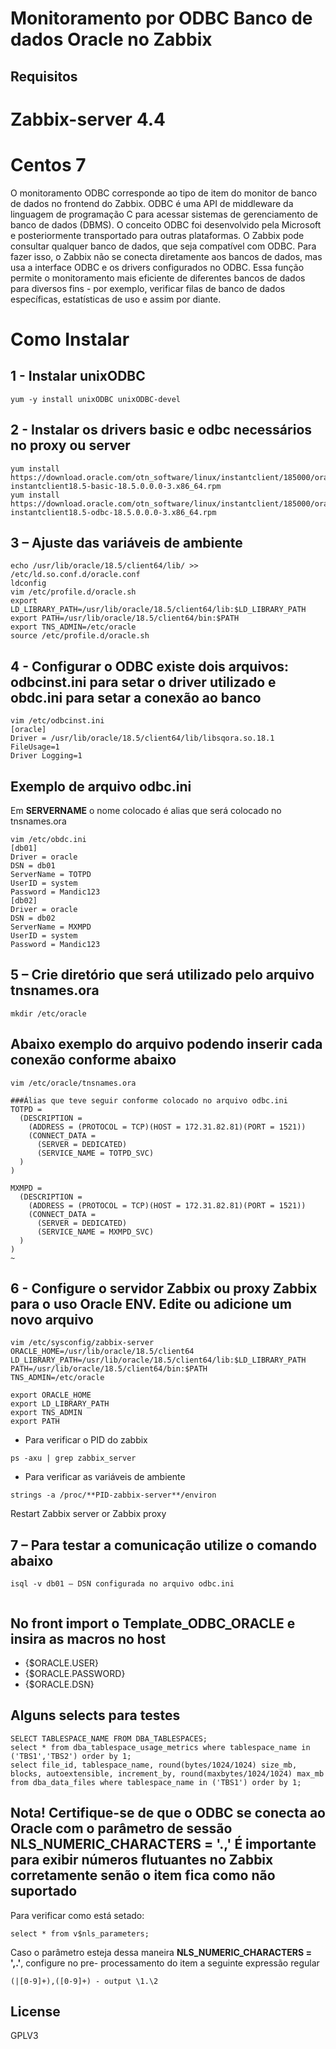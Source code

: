 # Monitoramento por ODBC Banco de dados Oracle no Zabbix

## Requisitos

# Zabbix-server 4.4
# Centos 7

O monitoramento ODBC corresponde ao tipo de item do monitor de banco de dados no frontend do Zabbix.
ODBC é uma API de middleware da linguagem de programação C para acessar sistemas de gerenciamento de banco de dados (DBMS). O conceito ODBC foi desenvolvido pela Microsoft e posteriormente transportado para outras plataformas.
O Zabbix pode consultar qualquer banco de dados, que seja compatível com ODBC. Para fazer isso, o Zabbix não se conecta diretamente aos bancos de dados, mas usa a interface ODBC e os drivers configurados no ODBC. Essa função permite o monitoramento mais eficiente de diferentes bancos de dados para diversos fins - por exemplo, verificar filas de banco de dados específicas, estatísticas de uso e assim por diante.

# Como Instalar 

## 1 - Instalar unixODBC 
```
yum -y install unixODBC unixODBC-devel
```

## 2 - Instalar os drivers basic e odbc necessários no proxy ou server 
```
yum install https://download.oracle.com/otn_software/linux/instantclient/185000/oracle-instantclient18.5-basic-18.5.0.0.0-3.x86_64.rpm
yum install https://download.oracle.com/otn_software/linux/instantclient/185000/oracle-instantclient18.5-odbc-18.5.0.0.0-3.x86_64.rpm
```

## 3 – Ajuste das variáveis de ambiente
```
echo /usr/lib/oracle/18.5/client64/lib/ >> /etc/ld.so.conf.d/oracle.conf
ldconfig
vim /etc/profile.d/oracle.sh
export LD_LIBRARY_PATH=/usr/lib/oracle/18.5/client64/lib:$LD_LIBRARY_PATH
export PATH=/usr/lib/oracle/18.5/client64/bin:$PATH
export TNS_ADMIN=/etc/oracle
source /etc/profile.d/oracle.sh
```
## 4 - Configurar o ODBC existe dois arquivos: **odbcinst.ini** para setar o driver utilizado e **obdc.ini** para setar a conexão ao banco
```
vim /etc/odbcinst.ini
[oracle]
Driver = /usr/lib/oracle/18.5/client64/lib/libsqora.so.18.1
FileUsage=1
Driver Logging=1
```
## Exemplo de arquivo odbc.ini 
Em **SERVERNAME** o nome colocado é alias que será colocado no tnsnames.ora
```
vim /etc/obdc.ini
[db01]
Driver = oracle
DSN = db01
ServerName = TOTPD
UserID = system
Password = Mandic123
[db02]
Driver = oracle
DSN = db02
ServerName = MXMPD
UserID = system
Password = Mandic123
```
## 5 – Crie diretório que será utilizado pelo arquivo tnsnames.ora 
```
mkdir /etc/oracle
```
## Abaixo exemplo do arquivo podendo inserir cada conexão conforme abaixo
```
vim /etc/oracle/tnsnames.ora

###Álias que teve seguir conforme colocado no arquivo odbc.ini
TOTPD =
  (DESCRIPTION =
    (ADDRESS = (PROTOCOL = TCP)(HOST = 172.31.82.81)(PORT = 1521))
    (CONNECT_DATA =
      (SERVER = DEDICATED)
      (SERVICE_NAME = TOTPD_SVC)
  )
)

MXMPD =
  (DESCRIPTION =
    (ADDRESS = (PROTOCOL = TCP)(HOST = 172.31.82.81)(PORT = 1521))
    (CONNECT_DATA =
      (SERVER = DEDICATED)
      (SERVICE_NAME = MXMPD_SVC)
  )
)
~
```
## 6 - Configure o servidor Zabbix ou proxy Zabbix para o uso Oracle ENV. Edite ou adicione um novo arquivo

```
vim /etc/sysconfig/zabbix-server
ORACLE_HOME=/usr/lib/oracle/18.5/client64
LD_LIBRARY_PATH=/usr/lib/oracle/18.5/client64/lib:$LD_LIBRARY_PATH
PATH=/usr/lib/oracle/18.5/client64/bin:$PATH
TNS_ADMIN=/etc/oracle

export ORACLE_HOME
export LD_LIBRARY_PATH
export TNS_ADMIN
export PATH
```
- Para verificar o PID do zabbix  
```
ps -axu | grep zabbix_server 
```
- Para verificar as variáveis de ambiente
```
strings -a /proc/**PID-zabbix-server**/environ 
```
Restart Zabbix server or Zabbix proxy

## 7 – Para testar a comunicação utilize o comando abaixo
```
isql -v db01 – DSN configurada no arquivo odbc.ini
 
```
## No front import o Template_ODBC_ORACLE e insira as macros no host
- {$ORACLE.USER} 
- {$ORACLE.PASSWORD}
- {$ORACLE.DSN}

## Alguns selects para testes
```
SELECT TABLESPACE_NAME FROM DBA_TABLESPACES;
select * from dba_tablespace_usage_metrics where tablespace_name in ('TBS1','TBS2') order by 1;
select file_id, tablespace_name, round(bytes/1024/1024) size_mb, blocks, autoextensible, increment_by, round(maxbytes/1024/1024) max_mb from dba_data_files where tablespace_name in ('TBS1') order by 1;
```
## Nota! Certifique-se de que o ODBC se conecta ao Oracle com o parâmetro de sessão NLS_NUMERIC_CHARACTERS = '.,' É importante para exibir números flutuantes no Zabbix corretamente senão o item fica como não suportado

Para verificar como está setado:
```
select * from v$nls_parameters;
```
Caso o parâmetro esteja dessa maneira **NLS_NUMERIC_CHARACTERS = ',.'**, configure no pre- processamento do item a seguinte expressão regular

```
(|[0-9]+),([0-9]+) - output \1.\2
```

## License
GPLV3
